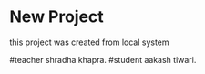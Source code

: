 
# New Project

this project was created from local system

#teacher 
shradha khapra.
#student
aakash tiwari.